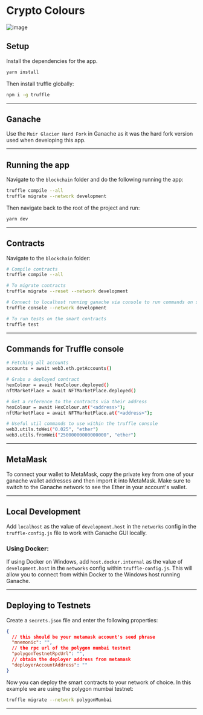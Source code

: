 # Crypto Colours

![image](https://user-images.githubusercontent.com/54685928/148663728-648a62f1-52bd-415b-96b4-4b2f0ba3d590.png)

## Setup

Install the dependencies for the app.

```bash
yarn install
```

Then install truffle globally:

```bash
npm i -g truffle
```

---

## Ganache

Use the `Muir Glacier Hard Fork` in Ganache as it was the hard fork version used when developing this app.

---

## Running the app

Navigate to the `blockchain` folder and do the following running the app:

```bash
truffle compile --all
truffle migrate --network development
```

Then navigate back to the root of the project and run:

```bash
yarn dev
```

---

## Contracts

Navigate to the `blockchain` folder:

```bash
# Compile contracts
truffle compile --all

# To migrate contracts
truffle migrate --reset --network development

# Connect to localhost running ganache via console to run commands on smart contracts
truffle console --network development

# To run tests on the smart contracts
truffle test
```

---

## Commands for Truffle console

```bash
# Fetching all accounts
accounts = await web3.eth.getAccounts()

# Grabs a deployed contract
hexColour = await HexColour.deployed()
nftMarketPlace = await NFTMarketPlace.deployed()

# Get a reference to the contracts via their address
hexColour = await HexColour.at("<address>");
nftMarketPlace = await NFTMarketPlace.at("<address>");

# Useful util commands to use within the truffle console
web3.utils.toWei("0.025", "ether")
web3.utils.fromWei("25000000000000000", "ether")
```

---

## MetaMask

To connect your wallet to MetaMask, copy the private key from one of your ganache wallet addresses and then import it into MetaMask. Make sure to switch to the Ganache network to see the Ether in your account's wallet.

---

## Local Development

Add `localhost` as the value of `development.host` in the `networks` config in the `truffle-config.js` file to work with Ganache GUI locally.

### Using Docker:

If using Docker on Windows, add `host.docker.internal` as the value of `development.host` in the `networks` config within `truffle-config.js`. This will allow you to connect from within Docker to the Windows host running Ganache.

---

## Deploying to Testnets

Create a `secrets.json` file and enter the following properties:

```json
{
  // this should be your metamask account's seed phrase
  "mnemonic": "",
  // the rpc url of the polygon mumbai testnet
  "polygonTestnetRpcUrl": "",
  // obtain the deployer address from metamask
  "deployerAccountAddress": ""
}
```

Now you can deploy the smart contracts to your network of choice. In this example we are using the polygon mumbai testnet:

```bash
truffle migrate --network polygonMumbai
```

---
